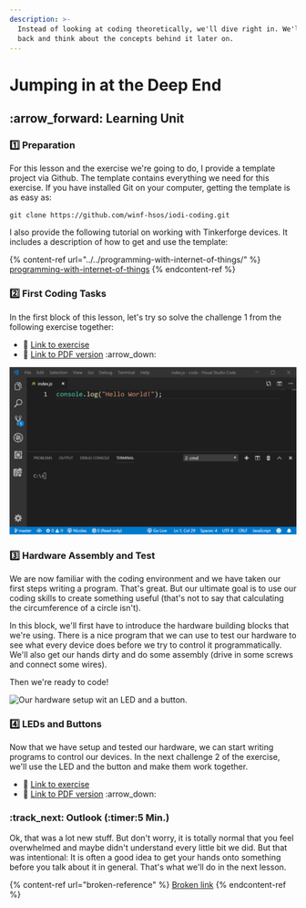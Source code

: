 ```yaml
---
description: >-
  Instead of looking at coding theoretically, we'll dive right in. We'll step
  back and think about the concepts behind it later on.
---
```


# Jumping in at the Deep End

## :arrow\_forward: Learning Unit

### :one: Preparation

For this lesson and the exercise we're going to do, I provide a template project via Github. The template contains everything we need for this exercise. If you have installed Git on your computer, getting the template is as easy as:

```
git clone https://github.com/winf-hsos/iodi-coding.git
```

I also provide the following tutorial on working with Tinkerforge devices. It includes a description of how to get and use the template:

{% content-ref url="../../programming-with-internet-of-things/" %}
[programming-with-internet-of-things](../../programming-with-internet-of-things/)
{% endcontent-ref %}

### :two: First Coding Tasks

In the first block of this lesson, let's try so solve the challenge 1 from the following exercise together:

* :link: [Link to exercise](https://docs.google.com/document/d/17BBJRldzIrdq5jnDmUSDkimjx9JojQvF-uQrGkkoLv8/preview)
* :link: [Link to PDF version](https://docs.google.com/document/d/17BBJRldzIrdq5jnDmUSDkimjx9JojQvF-uQrGkkoLv8/export?format=pdf) :arrow\_down:&#x20;

!["Hello World" in Node.js](<../../../../.gitbook/assets/image (45) (1).png>)

### :three: Hardware Assembly and Test

We are now familiar with the coding environment and we have taken our first steps writing a program. That's great. But our ultimate goal is to use our coding skills to create something useful (that's not to say that calculating the circumference of a circle isn't).

In this block, we'll first have to introduce the hardware building blocks that we're using. There is a nice program that we can use to test our hardware to see what every device does before we try to control it programmatically. We'll also get our hands dirty and do some assembly (drive in some screws and connect some wires).&#x20;

Then we're ready to code!

![Our hardware setup wit an LED and a button.](../../../../.gitbook/assets/buttons\_led.jpg)

### :four: LEDs and Buttons

Now that we have setup and tested our hardware, we can start writing programs to control our devices. In the next challenge 2 of the exercise, we'll use the LED and the button and make them work together.

* :link: [Link to exercise](https://docs.google.com/document/d/17BBJRldzIrdq5jnDmUSDkimjx9JojQvF-uQrGkkoLv8/preview)
* :link: [Link to PDF version](https://docs.google.com/document/d/17BBJRldzIrdq5jnDmUSDkimjx9JojQvF-uQrGkkoLv8/export?format=pdf) :arrow\_down:&#x20;

### :track\_next: Outlook (:timer:5 Min.)

Ok, that was a lot new stuff. But don't worry, it is totally normal that you feel overwhelmed and maybe didn't understand every little bit we did. But that was intentional: It is often a good idea to get your hands onto something before you talk about it in general. That's what we'll do in the next lesson.&#x20;

{% content-ref url="broken-reference" %}
[Broken link](broken-reference)
{% endcontent-ref %}

## &#x20;<a href="#homework" id="homework"></a>

